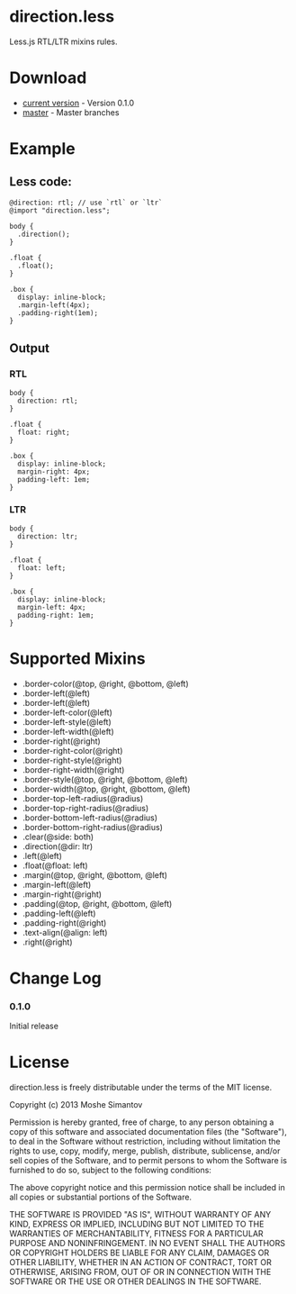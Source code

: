 direction.less
==============

Less.js RTL/LTR mixins rules.

# Download

* [current version](https://raw.github.com/DevelopmentIL/direction.less/v0.1.0/direction.less) - Version 0.1.0
* [master](https://raw.github.com/DevelopmentIL/direction.less/master/direction.less) - Master branches

# Example

## Less code:

    @direction: rtl; // use `rtl` or `ltr`
    @import "direction.less";
    
    body {
      .direction();
    }
    
    .float {
      .float();
    }

    .box {
      display: inline-block;
      .margin-left(4px);
      .padding-right(1em);
    }

## Output

### RTL

    body {
      direction: rtl;
    }

    .float {
      float: right;
    }

    .box {
      display: inline-block;
      margin-right: 4px;
      padding-left: 1em;
    }

### LTR

    body {
      direction: ltr;
    }

    .float {
      float: left;
    }

    .box {
      display: inline-block;
      margin-left: 4px;
      padding-right: 1em;
    }


# Supported Mixins

* .border-color(@top, @right, @bottom, @left)
* .border-left(@left)
* .border-left(@left)
* .border-left-color(@left)
* .border-left-style(@left)
* .border-left-width(@left)
* .border-right(@right)
* .border-right-color(@right)
* .border-right-style(@right)
* .border-right-width(@right)
* .border-style(@top, @right, @bottom, @left)
* .border-width(@top, @right, @bottom, @left)
* .border-top-left-radius(@radius)
* .border-top-right-radius(@radius)
* .border-bottom-left-radius(@radius)
* .border-bottom-right-radius(@radius)
* .clear(@side: both)
* .direction(@dir: ltr)
* .left(@left)
* .float(@float: left)
* .margin(@top, @right, @bottom, @left)
* .margin-left(@left)
* .margin-right(@right)
* .padding(@top, @right, @bottom, @left)
* .padding-left(@left)
* .padding-right(@right)
* .text-align(@align: left)
* .right(@right)

# Change Log

### 0.1.0

Initial release


License
=======

direction.less is freely distributable under the terms of the MIT license.

Copyright (c) 2013 Moshe Simantov

Permission is hereby granted, free of charge, to any person obtaining a copy of this software and associated documentation
files (the "Software"), to deal in the Software without restriction, including without limitation the rights to use,
copy, modify, merge, publish, distribute, sublicense, and/or sell copies of the Software, and to permit persons to whom the Software is furnished to do so, subject to the following conditions:

The above copyright notice and this permission notice shall be included in all copies or substantial portions of the Software.

THE SOFTWARE IS PROVIDED "AS IS", WITHOUT WARRANTY OF ANY KIND, EXPRESS OR IMPLIED, INCLUDING BUT NOT LIMITED TO THE WARRANTIES OF MERCHANTABILITY, FITNESS FOR A PARTICULAR PURPOSE AND NONINFRINGEMENT. IN NO EVENT SHALL THE AUTHORS OR COPYRIGHT HOLDERS BE LIABLE FOR ANY CLAIM, DAMAGES OR OTHER LIABILITY, WHETHER IN AN ACTION OF CONTRACT, TORT OR OTHERWISE, ARISING FROM, OUT OF OR IN CONNECTION WITH THE SOFTWARE OR THE USE OR OTHER DEALINGS IN THE SOFTWARE.